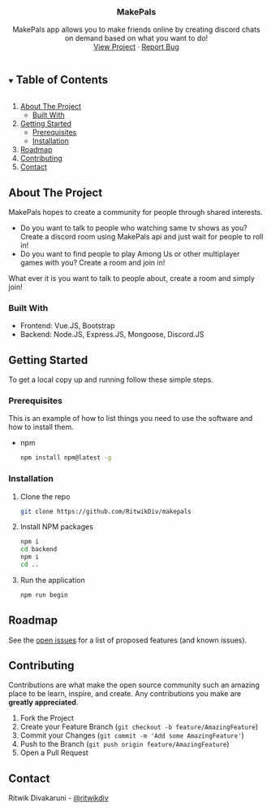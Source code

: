 

<!-- PROJECT LOGO -->
<br />
<p align="center">
  <h3 align="center">MakePals</h3>
  <p align="center">
    MakePals app allows you to make friends online by creating discord chats on demand based on what you want to do!
    <br />
    <a href="https://github.com/github_username/repo_name">View Project</a>
    ·
    <a href="https://github.com/RitwikDiv/makepals/issues">Report Bug</a>
  </p>
</p>



<!-- TABLE OF CONTENTS -->
<details open="open">
  <summary><h2 style="display: inline-block">Table of Contents</h2></summary>
  <ol>
    <li>
      <a href="#about-the-project">About The Project</a>
      <ul>
        <li><a href="#built-with">Built With</a></li>
      </ul>
    </li>
    <li>
      <a href="#getting-started">Getting Started</a>
      <ul>
        <li><a href="#prerequisites">Prerequisites</a></li>
        <li><a href="#installation">Installation</a></li>
      </ul>
    </li>
    <li><a href="#roadmap">Roadmap</a></li>
    <li><a href="#contributing">Contributing</a></li>
    <li><a href="#contact">Contact</a></li>
  </ol>
</details>



<!-- ABOUT THE PROJECT -->
## About The Project

MakePals hopes to create a community for people through shared interests.
* Do you want to talk to people who watching same tv shows as you? Create a discord room using MakePals api and just wait for people to roll in!
* Do you want to find people to play Among Us or other multiplayer games with you? Create a room and join in!

What ever it is you want to talk to people about, create a room and simply join!


### Built With

* Frontend: Vue.JS, Bootstrap
* Backend: Node.JS, Express.JS, Mongoose, Discord.JS


<!-- GETTING STARTED -->
## Getting Started

To get a local copy up and running follow these simple steps.

### Prerequisites

This is an example of how to list things you need to use the software and how to install them.
* npm
  ```sh
  npm install npm@latest -g
  ```

### Installation

1. Clone the repo
   ```sh
   git clone https://github.com/RitwikDiv/makepals
   ```
2. Install NPM packages
   ```sh
   npm i
   cd backend
   npm i 
   cd ..
   ```
3. Run the application
    ```sh
    npm run begin
    ```


<!-- ROADMAP -->
## Roadmap

See the [open issues](https://github.com/RitwikDiv/makepals/issues) for a list of proposed features (and known issues).



<!-- CONTRIBUTING -->
## Contributing

Contributions are what make the open source community such an amazing place to be learn, inspire, and create. Any contributions you make are **greatly appreciated**.

1. Fork the Project
2. Create your Feature Branch (`git checkout -b feature/AmazingFeature`)
3. Commit your Changes (`git commit -m 'Add some AmazingFeature'`)
4. Push to the Branch (`git push origin feature/AmazingFeature`)
5. Open a Pull Request


<!-- CONTACT -->
## Contact

Ritwik Divakaruni - [@ritwikdiv](https://twitter.com/ritwikdiv)

